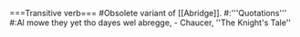 ===Transitive verb===
#Obsolete variant of [[Abridge]]. 
#:'''Quotations'''
#:Al mowe they yet tho dayes wel abregge, - Chaucer, ''The Knight's Tale''